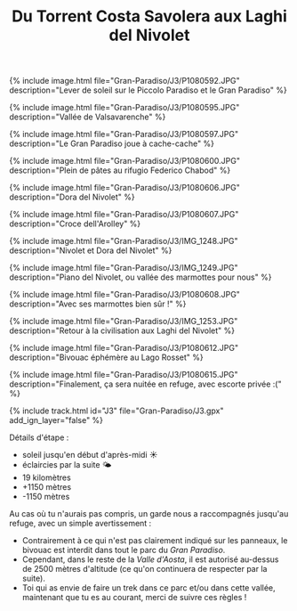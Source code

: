 ﻿---
title: "Du Torrent Costa Savolera aux Laghi del Nivolet"
permalink: /Gran-Paradiso/J3/
sidebar:
  nav: "gran_paradiso"
enable_tracks: true
---

{% include image.html file="Gran-Paradiso/J3/P1080592.JPG" description="Lever de soleil sur le Piccolo Paradiso et le Gran Paradiso" %}

{% include image.html file="Gran-Paradiso/J3/P1080595.JPG" description="Vallée de Valsavarenche" %}

{% include image.html file="Gran-Paradiso/J3/P1080597.JPG" description="Le Gran Paradiso joue à cache-cache" %}

{% include image.html file="Gran-Paradiso/J3/P1080600.JPG" description="Plein de pâtes au rifugio Federico Chabod" %}

{% include image.html file="Gran-Paradiso/J3/P1080606.JPG" description="Dora del Nivolet" %}

{% include image.html file="Gran-Paradiso/J3/P1080607.JPG" description="Croce dell'Arolley" %}

{% include image.html file="Gran-Paradiso/J3/IMG_1248.JPG" description="Nivolet et Dora del Nivolet" %}

{% include image.html file="Gran-Paradiso/J3/IMG_1249.JPG" description="Piano del Nivolet, ou vallée des marmottes pour nous" %}

{% include image.html file="Gran-Paradiso/J3/P1080608.JPG" description="Avec ses marmottes bien sûr !" %}

{% include image.html file="Gran-Paradiso/J3/IMG_1253.JPG" description="Retour à la civilisation aux Laghi del Nivolet" %}

{% include image.html file="Gran-Paradiso/J3/P1080612.JPG" description="Bivouac éphémère au Lago Rosset" %}

{% include image.html file="Gran-Paradiso/J3/P1080615.JPG" description="Finalement, ça sera nuitée en refuge, avec escorte privée :(" %}

{% include track.html id="J3" file="Gran-Paradiso/J3.gpx" add_ign_layer="false" %}

Détails d'étape :
* soleil jusqu'en début d'après-midi :sunny:
* éclaircies par la suite :sun_behind_small_cloud:
* 19 kilomètres
* +1150 mètres
* -1150 mètres

Au cas où tu n'aurais pas compris, un garde nous a raccompagnés jusqu'au refuge, avec un simple avertissement :
* Contrairement à ce qui n'est pas clairement indiqué sur les panneaux, le bivouac est interdit dans tout le parc du *Gran Paradiso*.
* Cependant, dans le reste de la *Valle d'Aosta*, il est autorisé au-dessus de 2500 mètres d'altitude (ce qu'on continuera de respecter par la suite).
* Toi qui as envie de faire un trek dans ce parc et/ou dans cette vallée, maintenant que tu es au courant, merci de suivre ces règles !

